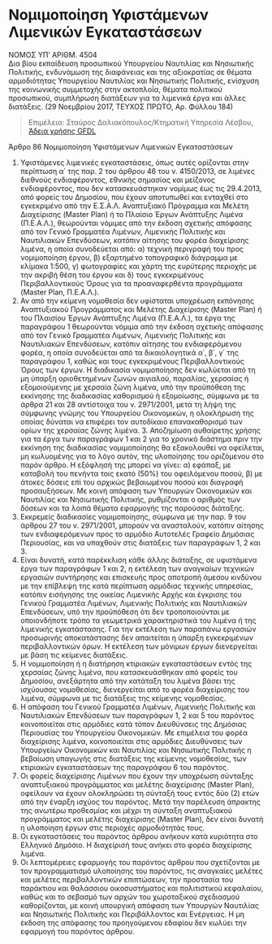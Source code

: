 # Νομιμοποίηση Υφιστάμενων Λιμενικών Εγκαταστάσεων

NOMOΣ ΥΠ’ ΑΡΙΘΜ. 4504  
Δια βίου εκπαίδευση προσωπικού Υπουργείου Ναυτιλίας και Νησιωτικής Πολιτικής, ενδυνάμωση της διαφάνειας και της αξιοκρατίας σε θέματα αρμοδιότητας Υπουργείου Ναυτιλίας και Νησιωτικής Πολιτικής, ενίσχυση της κοινωνικής συμμετοχής στην ακτοπλοΐα, θέματα πολιτικού προσωπικού, συμπλήρωση διατάξεων για τα λιμενικά έργα και άλλες διατάξεις. (29 Νοεμβρίου 2017, ΤΕΥΧΟΣ  ΠΡΩΤΟ, Αρ. Φύλλου 184)

>Επιμέλεια: Σταύρος Δαλιακόπουλος/Κτηματική Υπηρεσία Λέσβου, 
[Άδεια χρήσης GFDL](<http://www.gnu.org/licenses/fdl.html>)

Άρθρο 86
Νομιμοποίηση Υφιστάμενων Λιμενικών Εγκαταστάσεων  
1. Υφιστάμενες λιμενικές εγκαταστάσεις, όπως αυτές ορίζονται στην περίπτωση α΄ της παρ. 2 του άρθρου 46 του ν. 4150/2013, σε λιμένες διεθνούς ενδιαφέροντος, εθνικής σημασίας και μείζονος ενδιαφέροντος, που δεν κατασκευάστηκαν νομίμως έως τις 29.4.2013, από φορείς του Δημοσίου, που έχουν αποτυπωθεί και ενταχθεί στο εγκεκριμένο από την Ε.Σ.Α.Λ. Αναπτυξιακό Πρόγραμμα και Μελέτη Διαχείρισης (Master Plan) ή το Πλαίσιο Έργων Ανάπτυξης Λιμένα (Π.Ε.Α.Λ.), θεωρούνται νόμιμες από την έκδοση σχετικής απόφασης από τον Γενικό Γραμματέα Λιμένων, Λιμενικής Πολιτικής και Ναυτιλιακών Επενδύσεων, κατόπιν αίτησης του φορέα διαχείρισης λιμένα, η οποία συνοδεύεται από: α) τεχνική περιγραφή του προς νομιμοποίηση έργου, β) εξαρτημένο τοπογραφικό διάγραμμα με κλίμακα 1:500, γ) φωτογραφίες και χάρτη της ευρύτερης περιοχής με την ακριβή θέση του έργου και δ) τους εγκεκριμένους Περιβαλλοντικούς Όρους για τα προαναφερθέντα προγράμματα (Master Plan, Π.Ε.Α.Λ.).  
2. Αν από την κείμενη νομοθεσία δεν υφίσταται υποχρέωση εκπόνησης Αναπτυξιακού Προγράμματος και Μελέτης Διαχείρισης (Master Plan) ή του Πλαισίου Έργων Ανάπτυξης Λιμένα (Π.Ε.Α.Λ.), τα έργα της παραγράφου 1 θεωρούνται νόμιμα από την έκδοση σχετικής απόφασης από τον Γενικό Γραμματέα Λιμένων, Λιμενικής Πολιτικής και Ναυτιλιακών Επενδύσεων, κατόπιν αίτησης του ενδιαφερόμενου φορέα, η οποία συνοδεύεται από τα δικαιολογητικά α΄, β΄, γ΄ της παραγράφου 1, καθώς και τους εγκεκριμένους Περιβαλλοντικούς Όρους των έργων. Η διαδικασία νομιμοποίησης δεν κωλύεται από τη μη ύπαρξη οριοθετημένων ζωνών αιγιαλού, παραλίας, χερσαίας ή εξομοιούμενης με χερσαία ζώνη λιμένα, υπό την προϋπόθεση της εκκίνησης της διαδικασίας καθορισμού ή εξομοίωσης, σύμφωνα με τα άρθρα 21 και 28 αντίστοιχα του ν. 2971/2001, μετά τη λήψη της σύμφωνης γνώμης του Υπουργείου Οικονομικών, η ολοκλήρωση της οποίας δύναται να επιφέρει τον αυτοδίκαιο επανακαθορισμό των ορίων της χερσαίας ζώνης λιμένα. 3. Αποζημίωση αυθαίρετης χρήσης για τα έργα των παραγράφων 1 και 2 για το χρονικό διάστημα πριν την εκκίνηση της διαδικασίας νομιμοποίησης θα εξακολουθεί να οφείλεται, μη κωλυομένης για το λόγο αυτόν, της υλοποίησης του οριζόμενου στο παρόν άρθρο. 
Η εξόφλησή της μπορεί να γίνει: α) εφάπαξ, με καταβολή του πενήντα τοις εκατό (50%) του οφειλόμενου ποσού, β) με άτοκες δόσεις επί του αρχικώς βεβαιωμένου ποσού και διαγραφή προσαυξήσεων. Με κοινή απόφαση των Υπουργών Οικονομικών και Ναυτιλίας και Νησιωτικής Πολιτικής, ρυθμίζονται ο αριθμός των δόσεων και τα λοιπά θέματα εφαρμογής της παρούσας διάταξης.
4. Εκκρεμείς διαδικασίες νομιμοποίησης, σύμφωνα με την παρ. 9 του άρθρου 27 του ν. 2971/2001, μπορούν να ανασταλούν, κατόπιν αίτησης των ενδιαφερόμενων προς το αρμόδιο Αυτοτελές Γραφείο Δημόσιας Περιουσίας, και να υπαχθούν στις διατάξεις των παραγράφων 1, 2 και 3.  
5. Είναι δυνατή, κατά παρέκκλιση κάθε άλλης διάταξης, σε υφιστάμενα έργα των παραγράφων 1 και 2, η εκτέλεση των αναγκαίων τεχνικών εργασιών συντήρησης και επισκευής προς αποτροπή άμεσου κινδύνου με την επίβλεψη της κατά περίπτωση αρμόδιας τεχνικής υπηρεσίας, κατόπιν εισήγησης της οικείας Λιμενικής Αρχής και έγκρισης του Γενικού Γραμματέα Λιμένων, Λιμενικής Πολιτικής και Ναυτιλιακών Επενδύσεων, υπό την προϋπόθεση ότι δεν τροποποιούνται με οποιονδήποτε τρόπο τα γεωμετρικά χαρακτηριστικά του λιμένα ή της λιμενικής εγκατάστασης. Για την εκτέλεση των παραπάνω εργασιών προσωρινής αποκατάστασης δεν απαιτείται η ύπαρξη εγκεκριμένων περιβαλλοντικών όρων. Η εκτέλεση των μόνιμων έργων διενεργείται με βάση τις κείμενες διατάξεις.  
6. Η νομιμοποίηση ή η διατήρηση κτιριακών εγκαταστάσεων εντός της χερσαίας ζώνης λιμένα, που κατασκευάσθηκαν από φορείς του Δημοσίου, ανεξάρτητα από την κατάταξη του λιμένα βάσει της ισχύουσας νομοθεσίας, διενεργείται από το φορέα διαχείρισης του λιμένα, σύμφωνα με τις διατάξεις της κείμενης νομοθεσίας.  
7. Η απόφαση του Γενικού Γραμματέα Λιμένων, Λιμενικής Πολιτικής και Ναυτιλιακών Επενδύσεων των παραγράφων 1, 2 και 5 του παρόντος κοινοποιείται στις αρμόδιες κατά τόπον Διευθύνσεις της Δημόσιας Περιουσίας του Υπουργείου Οικονομικών. Με επιμέλεια του φορέα διαχείρισης λιμένα, κοινοποιείται στις αρμόδιες Διευθύνσεις των Υπουργείων Οικονομικών και Ναυτιλίας και Νησιωτικής Πολιτικής η βεβαίωση υπαγωγής στις διατάξεις της κείμενης νομοθεσίας, των κτιριακών εγκαταστάσεων της παραγράφου 6 του παρόντος.
8. Οι φορείς διαχείρισης Λιμένων που έχουν την υποχρέωση  σύνταξης  αναπτυξιακού  προγράμματος  και μελέτης διαχείρισης (Master Plan), οφείλουν να έχουν ολοκληρώσει τη σύνταξή τους εντός δύο (2) ετών από την έναρξη ισχύος του παρόντος. Μετά την παρέλευση άπρακτης της ανωτέρω προθεσμίας και μέχρι τη σύνταξη αναπτυξιακού προγράμματος και μελέτης διαχείρισης (Master Plan), δεν είναι δυνατή η υλοποίηση έργων στις περιοχές αρμοδιότητάς τους.  
9. Οι εγκαταστάσεις του παρόντος άρθρου ανήκουν κατά κυριότητα στο Ελληνικό Δημόσιο. Η διαχείρισή τους ανήκει στο φορέα διαχείρισης λιμένα.  
10. Οι λεπτομέρειες εφαρμογής του παρόντος άρθρου που σχετίζονται με τον προγραμματισμό υλοποίησης του παρόντος, τις αναγκαίες μελέτες και μελέτες περιβαλλοντικών επιπτώσεων, την προστασία του παράκτιου και θαλάσσιου οικοσυστήματος και πολιτιστικού κεφαλαίου, καθώς και το σεβασμό των αρχών του χωροταξικού σχεδιασμού καθορίζονται, με κοινή υπουργική απόφαση των Υπουργών Ναυτιλίας και Νησιωτικής Πολιτικής και Περιβάλλοντος και Ενέργειας. Η μη έκδοση της απόφασης του προηγούμενου εδαφίου δεν κωλύει την εφαρμογή του παρόντος άρθρου.
